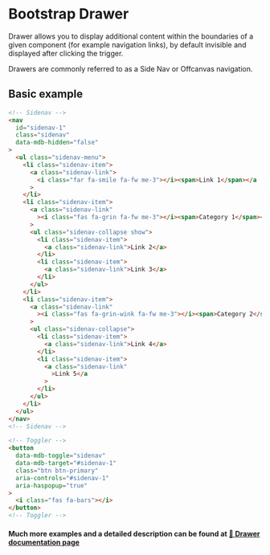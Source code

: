 # Bootstrap Drawer

Drawer allows you to display additional content within the boundaries of a given component (for example navigation links), by default invisible and displayed after clicking the trigger.

Drawers are commonly referred to as a Side Nav or Offcanvas navigation.

## Basic example

```html
<!-- Sidenav -->
<nav
  id="sidenav-1"
  class="sidenav"
  data-mdb-hidden="false"
>
  <ul class="sidenav-menu">
    <li class="sidenav-item">
      <a class="sidenav-link">
        <i class="far fa-smile fa-fw me-3"></i><span>Link 1</span></a
      >
    </li>
    <li class="sidenav-item">
      <a class="sidenav-link"
        ><i class="fas fa-grin fa-fw me-3"></i><span>Category 1</span></a
      >
      <ul class="sidenav-collapse show">
        <li class="sidenav-item">
          <a class="sidenav-link">Link 2</a>
        </li>
        <li class="sidenav-item">
          <a class="sidenav-link">Link 3</a>
        </li>
      </ul>
    </li>
    <li class="sidenav-item">
      <a class="sidenav-link"
        ><i class="fas fa-grin-wink fa-fw me-3"></i><span>Category 2</span></a
      >
      <ul class="sidenav-collapse">
        <li class="sidenav-item">
          <a class="sidenav-link">Link 4</a>
        </li>
        <li class="sidenav-item">
          <a class="sidenav-link"
            >Link 5</a
          >
        </li>
      </ul>
    </li>
  </ul>
</nav>
<!-- Sidenav -->

<!-- Toggler -->
<button
  data-mdb-toggle="sidenav"
  data-mdb-target="#sidenav-1"
  class="btn btn-primary"
  aria-controls="#sidenav-1"
  aria-haspopup="true"
>
  <i class="fas fa-bars"></i>
</button>
<!-- Toggler -->
```

#### Much more examples and a detailed description can be found at [📄 Drawer documentation page](https://mdbootstrap.com/docs/standard/extended/drawer/)



